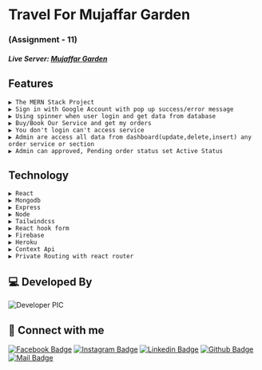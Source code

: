 
# Travel For Mujaffar Garden
### (Assignment - 11)

##### Live Server: [Mujaffar Garden](https://muzaffar-garden.web.app/dashboard)


## Features

    ▶ The MERN Stack Project
    ▶ Sign in with Google Account with pop up success/error message
    ▶ Using spinner when user login and get data from database
    ▶ Buy/Book Our Service and get my orders 
    ▶ You don't login can't access service
    ▶ Admin are access all data from dashboard(update,delete,insert) any order service or section
    ▶ Admin can approved, Pending order status set Active Status

    
## Technology

    ▶ React
    ▶ Mongodb
    ▶ Express
    ▶ Node 
    ▶ Tailwindcss
    ▶ React hook form
    ▶ Firebase
    ▶ Heroku
    ▶ Context Api
    ▶ Private Routing with react router







## 💻 Developed By

![Developer PIC](https://avatars.githubusercontent.com/u/68888519?s=96&v=4)

## 🚀 Connect with me

[![Facebook Badge](https://img.shields.io/badge/Facebook-1877F2?style=for-the-badge&logo=facebook&logoColor=white)](https://facebook.com/iazadur)
[![Instagram Badge](https://img.shields.io/badge/Instagram-E4405F?style=for-the-badge&logo=instagram&logoColor=white)](https://www.instagram.com/iazadur/)
[![Linkedin Badge](https://img.shields.io/badge/LinkedIn-0077B5?style=for-the-badge&logo=linkedin&logoColor=white)](https://www.linkedin.com/in/iamazadur/)
[![Github Badge](https://img.shields.io/badge/GitHub-100000?style=for-the-badge&logo=github&logoColor=white)](https://github.com/iazadur)
[![Mail Badge](https://img.shields.io/badge/Gmail-D14836?style=for-the-badge&logo=gmail&logoColor=white)](mailto:iamazadur@gmail.com)